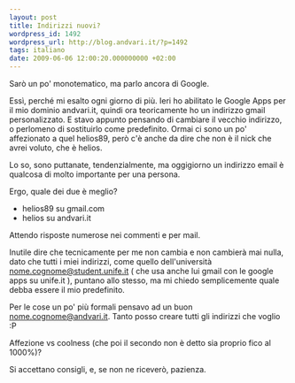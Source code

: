 ```yaml
---
layout: post
title: Indirizzi nuovi?
wordpress_id: 1492
wordpress_url: http://blog.andvari.it/?p=1492
tags: italiano
date: 2009-06-06 12:00:20.000000000 +02:00
---
```

Sarò un po' monotematico, ma parlo ancora di Google.

Essì, perché mi esalto ogni giorno di più. Ieri ho abilitato le Google Apps per il mio dominio andvari.it, quindi ora teoricamente ho un indirizzo gmail personalizzato. E stavo appunto pensando di cambiare il vecchio indirizzo, o perlomeno di sostituirlo come predefinito. Ormai ci sono un po' affezionato a quel helios89, però c'è anche da dire che non è il nick che avrei voluto, che è helios.

Lo so, sono puttanate, tendenzialmente, ma oggigiorno un indirizzo email è qualcosa di molto importante per una persona.

Ergo, quale dei due è meglio?
<ul>
	<li>helios89 su gmail.com</li>
	<li>helios su andvari.it</li>
</ul>
Attendo risposte numerose nei commenti e per mail.

Inutile dire che tecnicamente per me non cambia e non cambierà mai nulla, dato che tutti i miei indirizzi, come quello dell'università nome.cognome@student.unife.it ( che usa anche lui gmail con le google apps su unife.it ), puntano allo stesso, ma mi chiedo semplicemente quale debba essere il mio predefinito.

Per le cose un po' più formali pensavo ad un buon nome.cognome@andvari.it. Tanto posso creare tutti gli indirizzi che voglio :P

Affezione vs coolness (che poi il secondo non è detto sia proprio fico al 1000%)?

Si accettano consigli, e, se non ne riceverò, pazienza.
